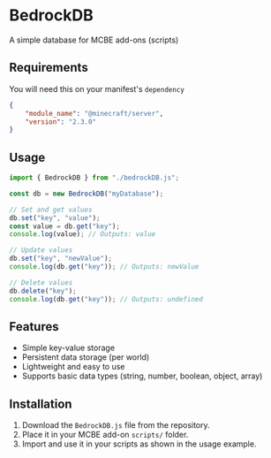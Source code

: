 # BedrockDB
A simple database for MCBE add-ons (scripts)

## Requirements

You will need this on your manifest's `dependency`

```json
{
    "module_name": "@minecraft/server",
    "version": "2.3.0"
}

```

## Usage

``` js
import { BedrockDB } from "./bedrockDB.js";

const db = new BedrockDB("myDatabase");

// Set and get values
db.set("key", "value");
const value = db.get("key");
console.log(value); // Outputs: value

// Update values
db.set("key", "newValue");
console.log(db.get("key")); // Outputs: newValue

// Delete values
db.delete("key");
console.log(db.get("key")); // Outputs: undefined

```

## Features
- Simple key-value storage
- Persistent data storage (per world)
- Lightweight and easy to use
- Supports basic data types (string, number, boolean, object, array)

## Installation
1. Download the `BedrockDB.js` file from the repository.
2. Place it in your MCBE add-on `scripts/` folder.
3. Import and use it in your scripts as shown in the usage example.


